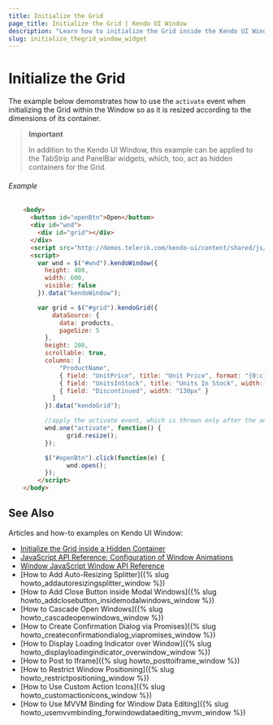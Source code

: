 ```yaml
---
title: Initialize the Grid
page_title: Initialize the Grid | Kendo UI Window
description: "Learn how to initialize the Grid inside the Kendo UI Window widget by resizing it according to the dimensions of its container."
slug: initialize_thegrid_window_widget
---
```


# Initialize the Grid

The example below demonstrates how to use the `activate` event when initializing the Grid within the Window so as it is resized according to the dimensions of its container.

> **Important**  
>
> In addition to the Kendo UI Window, this example can be applied to the TabStrip and PanelBar widgets, which, too, act as hidden containers for the Grid.

###### Example

```html
    <body>
      <button id="openBtn">Open</button>
      <div id="wnd">
        <div id="grid"></div>
      </div>
      <script src="http://demos.telerik.com/kendo-ui/content/shared/js/products.js"></script>
      <script>
  	    var wnd = $("#wnd").kendoWindow({
          height: 400,
          width: 600,
          visible: false
        }).data("kendoWindow");

        var grid = $("#grid").kendoGrid({
            dataSource: {
              data: products,
              pageSize: 5
          },
          height: 200,
          scrollable: true,
          columns: [
              "ProductName",
              { field: "UnitPrice", title: "Unit Price", format: "{0:c}", width: "130px" },
              { field: "UnitsInStock", title: "Units In Stock", width: "130px" },
              { field: "Discontinued", width: "130px" }
            ]
          }).data("kendoGrid");

          //apply the activate event, which is thrown only after the animation is played out
          wnd.one("activate", function() {
                grid.resize();
          });

          $("#openBtn").click(function(e) {
                wnd.open();
          });
        </script>
    </body>
```

## See Also

Articles and how-to examples on Kendo UI Window:

* [Initialize the Grid inside a Hidden Container](/web/grid/appearance#initialize-the-grid-inside-a-hidden-container)    
* [JavaScript API Reference: Configuration of Window Animations](/api/javascript/ui/window#configuration-animation)
* [Window JavaScript Window API Reference](/api/javascript/ui/window)
* [How to Add Auto-Resizing Splitter]({% slug howto_addautoresizingsplitter_window %})
* [How to Add Close Button inside Modal Windows]({% slug howto_addclosebutton_insidemodalwindows_window %})
* [How to Cascade Open Windows]({% slug howto_cascadeopenwindows_window %})
* [How to Create Confirmation Dialog via Promises]({% slug howto_createconfirmationdialog_viapromises_window %})
* [How to Display Loading Indicator over Window]({% slug howto_displayloadingindicator_overwindow_window %})
* [How to Post to Iframe]({% slug howto_posttoiframe_window %})
* [How to Restrict Window Positioning]({% slug howto_restrictpositioning_window %})
* [How to Use Custom Action Icons]({% slug howto_customactionicons_window %})
* [How to Use MVVM Binding for Window Data Editing]({% slug howto_usemvvmbinding_forwindowdataediting_mvvm_window %})
